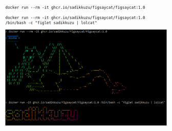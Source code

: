 ```
docker run --rm -it ghcr.io/sadikkuzu/figsaycat/figsaycat:1.0

docker run --rm -it ghcr.io/sadikkuzu/figsaycat/figsaycat:1.0 /bin/bash -c "figlet sadikkuzu | lolcat"
```

![](img/figlet-sadikkuzu.png)